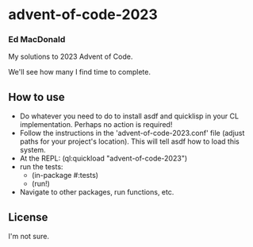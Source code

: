 # advent-of-code-2023
### Ed MacDonald

My solutions to 2023 Advent of Code.

We'll see how many I find time to complete.

## How to use

* Do whatever you need to do to install asdf and quicklisp in your CL implementation. Perhaps no action is required!
* Follow the instructions in the 'advent-of-code-2023.conf' file (adjust paths for your project's location). This will tell asdf how to load this system.
* At the REPL: (ql:quickload "advent-of-code-2023")
* run the tests:
  * (in-package #:tests)
  * (run!)
* Navigate to other packages, run functions, etc.

## License

I'm not sure.

